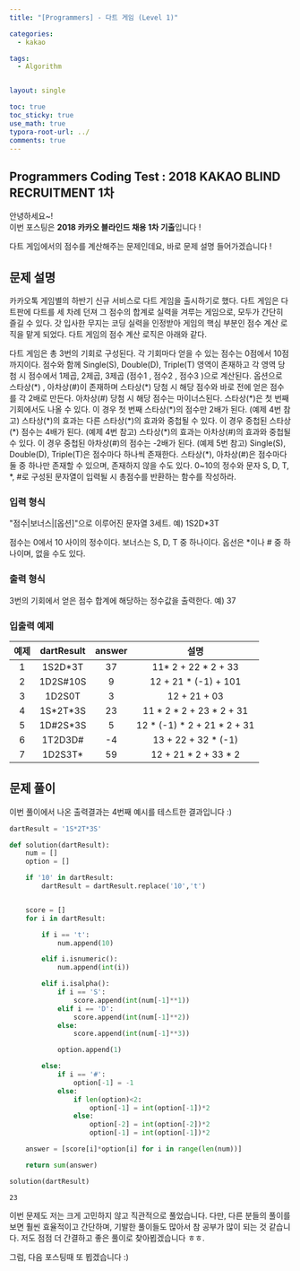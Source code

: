 ```yaml
---
title: "[Programmers] - 다트 게임 (Level 1)"

categories:
  - kakao

tags:
  - Algorithm


layout: single

toc: true
toc_sticky: true
use_math: true
typora-root-url: ../
comments: true
---
```

## Programmers Coding Test : 2018 KAKAO BLIND RECRUITMENT 1차

안녕하세요~!  
이번 포스팅은 **2018 카카오 블라인드 채용 1차 기출**입니다 !  

다트 게임에서의 점수를 계산해주는 문제인데요, 바로 문제 설명 들어가겠습니다 !  

## 문제 설명

카카오톡 게임별의 하반기 신규 서비스로 다트 게임을 출시하기로 했다. 다트 게임은 다트판에 다트를 세 차례 던져 그 점수의 합계로 실력을 겨루는 게임으로, 모두가 간단히 즐길 수 있다.
갓 입사한 무지는 코딩 실력을 인정받아 게임의 핵심 부분인 점수 계산 로직을 맡게 되었다. 다트 게임의 점수 계산 로직은 아래와 같다.

다트 게임은 총 3번의 기회로 구성된다.
각 기회마다 얻을 수 있는 점수는 0점에서 10점까지이다.
점수와 함께 Single(S), Double(D), Triple(T) 영역이 존재하고 각 영역 당첨 시 점수에서 1제곱, 2제곱, 3제곱 (점수1 , 점수2 , 점수3 )으로 계산된다.
옵션으로 스타상(\*) , 아차상(#)이 존재하며 스타상(\*) 당첨 시 해당 점수와 바로 전에 얻은 점수를 각 2배로 만든다. 아차상(\#) 당첨 시 해당 점수는 마이너스된다.
스타상(\*)은 첫 번째 기회에서도 나올 수 있다. 이 경우 첫 번째 스타상(\*)의 점수만 2배가 된다. (예제 4번 참고)
스타상(\*)의 효과는 다른 스타상(\*)의 효과와 중첩될 수 있다. 이 경우 중첩된 스타상(\*) 점수는 4배가 된다. (예제 4번 참고)
스타상(\*)의 효과는 아차상(\#)의 효과와 중첩될 수 있다. 이 경우 중첩된 아차상(\#)의 점수는 -2배가 된다. (예제 5번 참고)
Single(S), Double(D), Triple(T)은 점수마다 하나씩 존재한다.
스타상(\*), 아차상(\#)은 점수마다 둘 중 하나만 존재할 수 있으며, 존재하지 않을 수도 있다.
0~10의 정수와 문자 S, D, T, \*, \#로 구성된 문자열이 입력될 시 총점수를 반환하는 함수를 작성하라.

### 입력 형식
"점수|보너스|[옵션]"으로 이루어진 문자열 3세트.
예) 1S2D*3T

점수는 0에서 10 사이의 정수이다.
보너스는 S, D, T 중 하나이다.
옵선은 \*이나 \# 중 하나이며, 없을 수도 있다.

### 출력 형식
3번의 기회에서 얻은 점수 합계에 해당하는 정수값을 출력한다.
예) 37

### 입출력 예제

|예제|dartResult|answer|설명|
|:---:|:---:|:---:|:---:|
|1|1S2D\*3T|37|11\* 2 + 22 \* 2 + 33|
|2|1D2S\#10S|9|12 + 21 \* (-1) + 101|
|3|1D2S0T|3|12 + 21 + 03|
|4|1S\*2T\*3S|23|11 \* 2 * 2 + 23 \* 2 + 31|
|5|1D\#2S\*3S|5|12 \* (-1) * 2 + 21 * 2 + 31|
|6|1T2D3D\#|-4|13 + 22 + 32 \* (-1)|
|7|1D2S3T\*|59|12 + 21 \* 2 + 33 \* 2|

## 문제 풀이
이번 풀이에서 나온 출력결과는 4번째 예시를 테스트한 결과입니다 :)

```python
dartResult = '1S*2T*3S'

def solution(dartResult):
    num = []
    option = []

    if '10' in dartResult:
        dartResult = dartResult.replace('10','t')


    score = []
    for i in dartResult:

        if i == 't':
            num.append(10)

        elif i.isnumeric():
            num.append(int(i))

        elif i.isalpha():
            if i == 'S':
                score.append(int(num[-1]**1))
            elif i == 'D':
                score.append(int(num[-1]**2))
            else:
                score.append(int(num[-1]**3))

            option.append(1)

        else:
            if i == '#':
                option[-1] = -1
            else:
                if len(option)<2:
                    option[-1] = int(option[-1])*2
                else:
                    option[-2] = int(option[-2])*2
                    option[-1] = int(option[-1])*2

    answer = [score[i]*option[i] for i in range(len(num))]

    return sum(answer)

solution(dartResult)

```




    23



이번 문제도 저는 크게 고민하지 않고 직관적으로 풀었습니다. 다만, 다른 분들의 풀이를 보면 훨씬 효율적이고 간단하며, 기발한 풀이들도 많아서 참 공부가 많이 되는 것 같습니다. 저도 점점 더 간결하고 좋은 풀이로 찾아뵙겠습니다 ㅎㅎ.

그럼, 다음 포스팅때 또 뵙겠습니다 :)  
